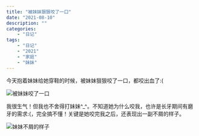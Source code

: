 ```yaml
---
title: "被妹妹狠狠咬了一口"
date: "2021-08-10"
description: ""
categories:
    - "日记"
tags:
    - "日记"
    - "2021"
    - "家庭"
    - "妹妹"
---
```


今天抱着妹妹给她穿鞋的时候，被妹妹狠狠咬了一口，都咬出血了:(

![被妹妹咬了一口](http://image.tonybai.com/img/202108/diary_20210810_12.jpeg)

我很生气！但我也不舍得打妹妹^_^。不知道她为什么咬我，也许是长牙期间有磨牙的需求:(，完全搞不懂！关键是她咬完我之后，还表现出一副不屑的样子。

![妹妹不屑的样子](http://image.tonybai.com/img/202108/diary_20210810_06.jpeg)


